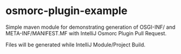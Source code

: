 # osmorc-plugin-example

Simple maven module for demonstrating generation of OSGI-INF/ and META-INF/MANIFEST.MF with IntelliJ Osmorc Plugin Pull Request.

Files will be generated while IntelliJ Module/Project Build.   